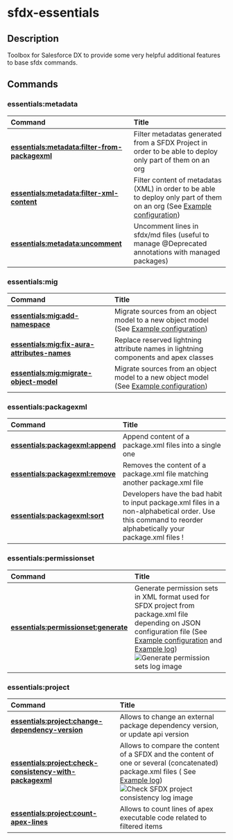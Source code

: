 <!-- This file has been generated with command 'sfdx hardis:doc:plugin:generate'. Please do not update it manually or it may be overwritten -->

# sfdx-essentials

## Description

Toolbox for Salesforce DX to provide some very helpful additional features to base sfdx commands.

## Commands

### essentials:metadata

|Command|Title|
|:------|:----------|
|[**essentials:metadata:filter-from-packagexml**](essentials/metadata/filter-from-packagexml.md)|Filter metadatas generated from a SFDX Project in order to be able to deploy only part of them on an org|
|[**essentials:metadata:filter-xml-content**](essentials/metadata/filter-xml-content.md)|Filter content of metadatas (XML) in order to be able to deploy only part of them on an org (See [Example configuration](https://github.com/nvuillam/sfdx-essentials/blob/master/examples/filter-xml-content-config.json))|
|[**essentials:metadata:uncomment**](essentials/metadata/uncomment.md)|Uncomment lines in sfdx/md files (useful to manage @Deprecated annotations with managed packages)|

### essentials:mig

|Command|Title|
|:------|:----------|
|[**essentials:mig:add-namespace**](essentials/mig/add-namespace.md)|Migrate sources from an object model to a new object model (See [Example configuration](https://github.com/nvuillam/sfdx-essentials/blob/master/examples/migrate-object-model-config.json))|
|[**essentials:mig:fix-aura-attributes-names**](essentials/mig/fix-aura-attributes-names.md)|Replace reserved lightning attribute names in lightning components and apex classes|
|[**essentials:mig:migrate-object-model**](essentials/mig/migrate-object-model.md)|Migrate sources from an object model to a new object model (See [Example configuration](https://github.com/nvuillam/sfdx-essentials/blob/master/examples/migrate-object-model-config.json))|

### essentials:packagexml

|Command|Title|
|:------|:----------|
|[**essentials:packagexml:append**](essentials/packagexml/append.md)|Append content of a package.xml files into a single one|
|[**essentials:packagexml:remove**](essentials/packagexml/remove.md)|Removes the content of a package.xml file matching another package.xml file|
|[**essentials:packagexml:sort**](essentials/packagexml/sort.md)|Developers have the bad habit to input package.xml files in a non-alphabetical order. Use this command to reorder alphabetically your package.xml files !|

### essentials:permissionset

|Command|Title|
|:------|:----------|
|[**essentials:permissionset:generate**](essentials/permissionset/generate.md)|Generate permission sets in XML format used for SFDX project from package.xml file depending on JSON configuration file (See [Example configuration](https://github.com/nvuillam/sfdx-essentials/blob/master/examples/generate-permission-sets-config.json) and [Example log](https://github.com/nvuillam/sfdx-essentials/blob/master/examples/generate-permission-sets.log)) ![Generate permission sets log image](https://github.com/nvuillam/sfdx-essentials/raw/master/examples/generate-permission-sets-log.png "Generate permission sets log image")|

### essentials:project

|Command|Title|
|:------|:----------|
|[**essentials:project:change-dependency-version**](essentials/project/change-dependency-version.md)|Allows to change an external package dependency version, or update api version|
|[**essentials:project:check-consistency-with-packagexml**](essentials/project/check-consistency-with-packagexml.md)|Allows to compare the content of a SFDX and the content of one or several (concatenated) package.xml files ( See [Example log](https://github.com/nvuillam/sfdx-essentials/blob/master/examples/check-sfdx-project-consistency.log)) ![Check SFDX project consistency log image](https://github.com/nvuillam/sfdx-essentials/raw/master/examples/check-sfdx-project-consistency-log.png "Check SFDX project consistency log image")|
|[**essentials:project:count-apex-lines**](essentials/project/count-apex-lines.md)|Allows to count lines of apex executable code related to filtered items|

